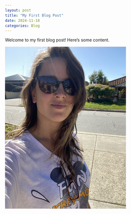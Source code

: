 ```yaml
---
layout: post
title: "My First Blog Post"
date: 2024-11-18
categories: Blog
---
```


Welcome to my first blog post! Here’s some content.

<img src="./IMG_4007.jpeg" alt="Myself" width="400">
